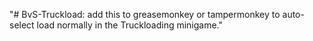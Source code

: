 "# BvS-Truckload: add this to greasemonkey or tampermonkey to auto-select load normally in the Truckloading minigame." 
